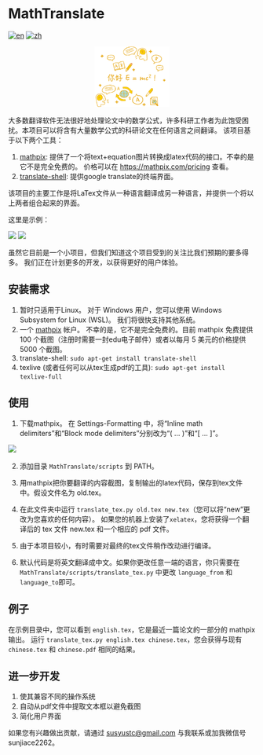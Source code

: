 # MathTranslate
[![en](https://img.shields.io/badge/lang-en-red.svg)](https://github.com/SUSYUSTC/MathTranslate/blob/main/README.md)
[![zh](https://img.shields.io/badge/lang-zh-yellow.svg)](https://github.com/SUSYUSTC/MathTranslate/blob/main/README.zh.md)

<p align="center">
  <a href="https://github.com/SUSYUSTC/MathTranslate">
    <img width=30% src="logo_zh.jpg">
  </a>
</p>


大多数翻译软件无法很好地处理论文中的数学公式，许多科研工作者为此饱受困扰。本项目可以将含有大量数学公式的科研论文在任何语言之间翻译。
该项目基于以下两个工具：
1. [mathpix](https://mathpix.com/): 提供了一个将text+equation图片转换成latex代码的接口。不幸的是它不是完全免费的。 价格可以在 https://mathpix.com/pricing 查看。
2. [translate-shell](https://github.com/soimort/translate-shell): 提供google translate的终端界面。

该项目的主要工作是将LaTex文件从一种语言翻译成另一种语言，并提供一个将以上两者组合起来的界面。

这里是示例：
<p float="left">
<img src="https://user-images.githubusercontent.com/30529122/225237425-9341b03e-25b5-4617-b606-5e3813de3ec2.png" width="260">
<img src="https://user-images.githubusercontent.com/30529122/225234174-78af1e5f-aeff-4dd8-9f4c-d948edc35318.png" width="400">
</p>

虽然它目前是一个小项目，但我们知道这个项目受到的关注比我们预期的要多得多。 我们正在计划更多的开发，以获得更好的用户体验。

## 安装需求
1. 暂时只适用于Linux。 对于 Windows 用户，您可以使用 Windows Subsystem for Linux (WSL)。 我们将很快支持其他系统。
1. 一个 [mathpix](https://mathpix.com/) 帐户。 不幸的是，它不是完全免费的。目前 mathpix 免费提供 100 个截图（注册时需要一封edu电子邮件）或者以每月 5 美元的价格提供 5000 个截图。
2. translate-shell: `sudo apt-get install translate-shell`
3. texlive (或者任何可以从tex生成pdf的工具): `sudo apt-get install texlive-full`

## 使用
1. 下载mathpix。 在 Settings-Formatting 中，将“Inline math delimiters”和“Block mode delimiters”分别改为“\( ... \)”和“\[ ... \]”。
 <img src="https://user-images.githubusercontent.com/30529122/225747242-07b89c34-4f16-40f9-bebc-d0c0b1c4c8e8.png" width="600">
 
2. 添加目录 `MathTranslate/scripts` 到 PATH。
3. 用mathpix把你要翻译的内容截图，复制输出的latex代码，保存到tex文件中。假设文件名为 old.tex。

4. 在此文件夹中运行 `translate_tex.py old.tex new.tex`（您可以将“new”更改为您喜欢的任何内容）。 如果您的机器上安装了`xelatex`，您将获得一个翻译后的 tex 文件 new.tex 和一个相应的 pdf 文件。
5. 由于本项目较小，有时需要对最终的tex文件稍作改动进行编译。
6. 默认代码是将英文翻译成中文。如果你更改任意一端的语言，你只需要在 `MathTranslate/scripts/translate_tex.py` 中更改 `language_from` 和 `language_to`即可。

## 例子
在示例目录中，您可以看到 `english.tex`，它是最近一篇论文的一部分的 mathpix 输出。 运行 `translate_tex.py english.tex chinese.tex`，您会获得与现有 `chinese.tex` 和 `chinese.pdf` 相同的结果。

## 进一步开发
1. 使其兼容不同的操作系统
2. 自动从pdf文件中提取文本框以避免截图
3. 简化用户界面

如果您有兴趣做出贡献，请通过 susyustc@gmail.com 与我联系或加我微信号 sunjiace2262。
